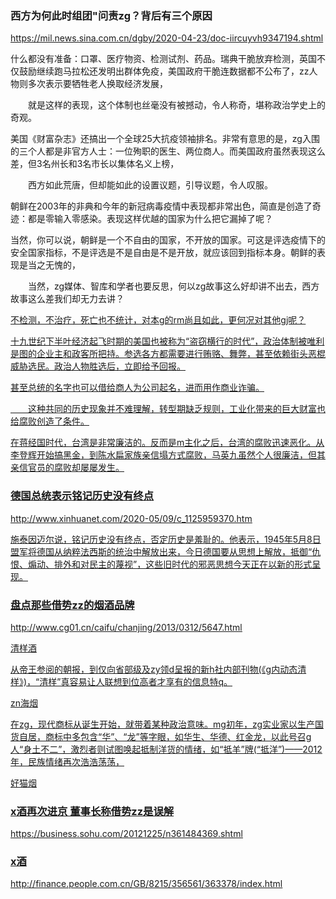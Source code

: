 ### 西方为何此时组团"问责zg？背后有三个原因
https://mil.news.sina.com.cn/dgby/2020-04-23/doc-iircuyvh9347194.shtml

什么都没有准备：口罩、医疗物资、检测试剂、药品。瑞典干脆放弃检测，英国不仅鼓励继续跑马拉松还发明出群体免疫，美国政府干脆连数据都不公布了，zz人物则多次表示要牺牲老人换取经济发展，

　　就是这样的表现，这个体制也丝毫没有被撼动，令人称奇，堪称政治学史上的奇观。

美国《财富杂志》还搞出一个全球25大抗疫领袖排名。非常有意思的是，zg入围的三个人都是非官方人士：一位殉职的医生、两位商人。而美国政府虽然表现这么差，但3名州长和3名市长以集体名义上榜，

　　西方如此荒唐，但却能如此的设置议题，引导议题，令人叹服。

朝鲜在2003年的非典和今年的新冠病毒疫情中表现都非常出色，简直是创造了奇迹：都是零输入零感染。表现这样优越的国家为什么把它漏掉了呢？

当然，你可以说，朝鲜是一个不自由的国家，不开放的国家。可这是评选疫情下的安全国家指标，不是评选是不是自由是不是开放，就应该回到指标本身。朝鲜的表现是当之无愧的，

　　当然，zg媒体、智库和学者也要反思，何以zg故事这么好却讲不出去，西方故事这么差我们却无力去讲？

<u>不检测，不治疗，死亡也不统计，对本g的rm尚且如此，更何况对其他gj呢？

十九世纪下半叶经济起飞时期的美国也被称为“盗窃横行的时代”，政治体制被唯利是图的企业主和政客所把持。参选各方都需要进行贿赂、舞弊，甚至依赖街头恶棍威胁选民。政治人物胜选后，立即给予回报。

甚至总统的名字也可以借给商人为公司起名，进而用作商业诈骗。

　　这种共同的历史现象并不难理解，转型期缺乏规则，工业化带来的巨大财富也给腐败创造了条件。

在蒋经国时代，台湾是非常廉洁的。反而是m主化之后，台湾的腐败迅速恶化。从李登辉开始搞黑金，到陈水扁家族亲信塌方式腐败，马英九虽然个人很廉洁，但其亲信官员的腐败却屡屡发生。

### 德国总统表示铭记历史没有终点
http://www.xinhuanet.com/2020-05/09/c_1125959370.htm

施泰因迈尔说，铭记历史没有终点，否定历史是羞耻的。他表示，1945年5月8日盟军将德国从纳粹法西斯的统治中解放出来，今日德国要从思想上解放，抵御“仇恨、煽动、排外和对民主的蔑视”，这些旧时代的邪恶思想今天正在以新的形式呈现。

### 盘点那些借势zz的烟酒品牌
http://www.cg01.cn/caifu/chanjing/2013/0312/5647.html

清样酒

从帝王参阅的朝报，到仅向省部级及zy领d呈报的新h社内部刊物(《g内动态清样》)，“清样”真容易让人联想到位高者才享有的信息特q。

zn海烟

在zg，现代商标从诞生开始，就带着某种政治意味。mg初年，zg实业家以生产国货自居，商标中多包含“华”、“龙”等字眼，如华生、华德、红金龙，以此号召g人“身土不二”，激烈者则试图唤起抵制洋货的情绪，如“抵羊”牌(“抵洋”)——2012年，民族情绪再次浩浩荡荡，

好猫烟

### x酒再次进京 董事长称借势zz是误解
https://business.sohu.com/20121225/n361484369.shtml

### x酒
http://finance.people.com.cn/GB/8215/356561/363378/index.html
